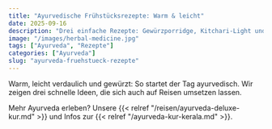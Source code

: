 ```yaml
---
title: "Ayurvedische Frühstücksrezepte: Warm & leicht"
date: 2025-09-16
description: "Drei einfache Rezepte: Gewürzporridge, Kitchari-Light und warmer Obstkompott."
image: "/images/herbal-medicine.jpg"
tags: ["Ayurveda", "Rezepte"]
categories: ["Ayurveda"]
slug: "ayurveda-fruehstueck-rezepte"
---
```


Warm, leicht verdaulich und gewürzt: So startet der Tag ayurvedisch. Wir zeigen drei schnelle Ideen, die sich auch auf Reisen umsetzen lassen.

Mehr Ayurveda erleben? Unsere {{< relref "/reisen/ayurveda-deluxe-kur.md" >}} und Infos zur {{< relref "/ayurveda-kur-kerala.md" >}}.

